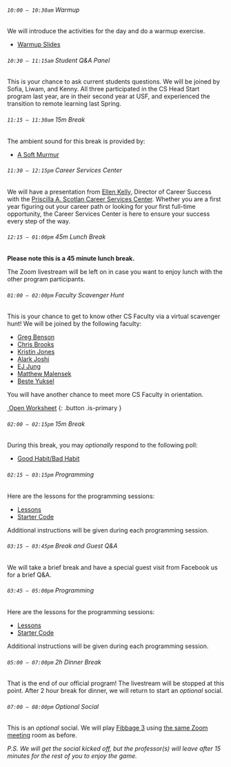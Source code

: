 ###### `10:00 – 10:30am` Warmup

We will introduce the activities for the day and do a warmup exercise.

  - [Warmup Slides](https://docs.google.com/presentation/d/e/2PACX-1vR4WQ9HX89X8SKmFIOq6Xr84xv2ZADQECVjJyIfJRZY9TUWGnNKTqZCmiWPvQsIZuCY-3aLB5FNNnUt/pub?start=false&loop=false&delayms=3000)

###### `10:30 – 11:15am` Student Q&amp;A Panel

This is your chance to ask current students questions. We will be joined by Sofia, Liwam, and Kenny. All three participated in the CS Head Start program last year, are in their second year at USF, and experienced the transition to remote learning last Spring.

###### `11:15 – 11:30am` *15m Break*

The ambient sound for this break is provided by:

  - [A Soft Murmur <i class="far fa-play-circle"></i>](https://asoftmurmur.com/?m=wnd10fre32)

###### `11:30 – 12:15pm` Career Services Center

We will have a presentation from [Ellen Kelly](https://myusf.usfca.edu/career-services/meet-staff), Director of Career Success with the [Priscilla A. Scotlan Career Services Center](https://myusf.usfca.edu/career-services). Whether you are a first year figuring out your career path or looking for your first full-time
opportunity, the Career Services Center is here to ensure your success every step of the way.

###### `12:15 – 01:00pm` *45m Lunch Break* <a href="https://docs.google.com/presentation/d/e/2PACX-1vSD5PleedFuY_gqV7gsHSkLwhNm8LPzND-MmR74wgh08Algi5FziP_KbeNHeIH9O50VtGLMX5qdPkrX/pub?start=false&loop=false&delayms=3000"><i class="far fa-external-link-alt"></i></a>

**Please note this is a 45 minute lunch break.**

The Zoom livestream will be left on in case you want to enjoy lunch with the other program participants.

###### `01:00 – 02:00pm` Faculty Scavenger Hunt

This is your chance to get to know other CS Faculty via a virtual scavenger hunt! We will be joined by the following faculty:

  - [Greg Benson](https://www.usfca.edu/faculty/gregory-benson)
  - [Chris Brooks](https://www.usfca.edu/faculty/christopher-brooks)
  - [Kristin Jones](https://www.usfca.edu/faculty/kristin-jones)
  - [Alark Joshi](https://www.usfca.edu/faculty/alark-joshi)
  - [EJ Jung](https://www.usfca.edu/faculty/eunjin-ej-jung)
  - [Matthew Malensek](https://www.usfca.edu/faculty/matthew-malensek)
  - [Beste Yuksel](https://www.usfca.edu/faculty/beste-yuksel)

You will have another chance to meet more CS Faculty in orientation.

[<i class="fab fa-google-drive"></i>&nbsp;Open Worksheet](https://docs.google.com/document/d/1R3iG4oBDxKK9r1Ytbw4zPodfKyZDBSlHGYDEiDMcKZY/edit?usp=sharing)
{: .button .is-primary }

###### `02:00 – 02:15pm` *15m Break*

During this break, you may *optionally* respond to the following poll:

  - [Good Habit/Bad Habit](https://PollEv.com/free_text_polls/v4mx1qcj3Rx39r1dQYWGd/respond)

###### `02:15 – 03:15pm` Programming

Here are the lessons for the programming sessions:

  - [Lessons](https://drive.google.com/drive/folders/17U0L4-ybh4zJsLagoGqr-hbflH70G2ZA?usp=sharing)
  - [Starter Code](https://drive.google.com/drive/folders/1c4DO2VI_PtgryOSzCk8Ikw9ima2JXQrR?usp=sharing)

Additional instructions will be given during each programming session.

###### `03:15 – 03:45pm`  Break and Guest Q&A

We will take a brief break and have a special guest visit from Facebook us for a brief Q&A.

###### `03:45 – 05:00pm` Programming

Here are the lessons for the programming sessions:

  - [Lessons](https://drive.google.com/drive/folders/17U0L4-ybh4zJsLagoGqr-hbflH70G2ZA?usp=sharing)
  - [Starter Code](https://drive.google.com/drive/folders/1c4DO2VI_PtgryOSzCk8Ikw9ima2JXQrR?usp=sharing)

Additional instructions will be given during each programming session.

###### `05:00 – 07:00pm` *2h Dinner Break*

That is the end of our official program! The livestream will be stopped at this point. After 2 hour break for dinner, we will return to start an *optional* social.

###### `07:00 – 08:00pm` *Optional Social*

This is an *optional* social. We will play [Fibbage 3](https://www.jackboxgames.com/fibbage-three/) using [the same Zoom meeting](https://usfca.zoom.us/j/93175178704) room as before.

*P.S. We will get the social kicked off, but the professor(s) will leave after 15 minutes for the rest of you to enjoy the game.*
